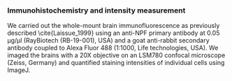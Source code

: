 ### Immunohistochemistry and intensity measurement

We carried out the whole-mount brain immunofluorescence as previously described \cite{Laissue_1999} using an anti-NPF primary antibody at 0.05 μg/μl (RayBiotech (RB-19-001), USA) and a goat anti-rabbit secondary antibody coupled to Alexa Fluor 488 (1:1000, Life technologies, USA). We imaged the brains with a 20X objective on an LSM780 confocal microscope (Zeiss, Germany) and quantified staining intensities of individual cells using ImageJ.
